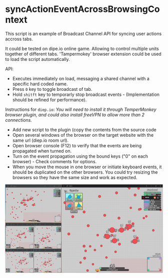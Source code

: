 # syncActionEventAcrossBrowsingContext

This script is an example of Broadcast Channel API for syncing user actions accross tabs. 

It could be tested on dipe.io online game. Allowing to control multiple units together of different tabs. 'Tampermokey' browser extension could be used to load the script automatically.

API:  
  - Executes immediately on load, messaging a shared channel with a specific hard coded name.
  - Press `0` key to toggle broadcast of tab. 
  - Hold `shitft` key to temporarly stop broadcast events - (Implementation should be refined for performance).
  
Instructions for `diep.io`:
_You will need to install it through TemperMonkey browser plugin, and could also install freeVPN to allow more than 2 connections._
- Add new script to the plugin (copy the contents from the source code
- Open several windows of the browser on the target website with the same url (diep.io room url).
- Open browser console (F12) to verify that the events are being propagated when turned on.
- Turn on the event propagation using the bound keys ("0" on each browser) - Check comments for options.
- When you move the mouse in one browser or initiate keyboard events, it should be duplicated on the other browsers. You could try resizing the browsers so they have the same size and work as expected.

![](Screenshot%20-%206%20windows%20with%20different%20vpn%20for%20each%20couple.png?raw=true)
